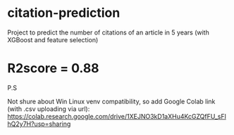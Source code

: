 # citation-prediction

Project to predict the number of citations of an article in 5 years (with XGBoost and feature selection)

# R2score = 0.88

P.S

Not shure about Win Linux venv compatibility, so add Google Colab link (with .csv uploading via url): https://colab.research.google.com/drive/1XEJNO3kD1aXHu4KcGZQfFU_sFlhQ2y7H?usp=sharing

